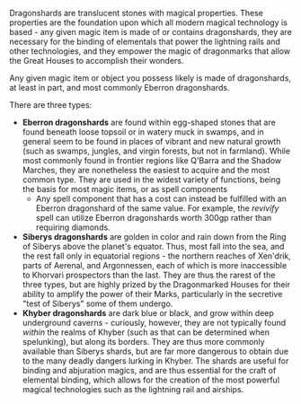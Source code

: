 
Dragonshards are translucent stones with magical properties. These properties are the foundation upon which all modern magical technology is based - any given magic item is made of or contains dragonshards, they are necessary for the binding of elementals that power the lightning rails and other technologies, and they empower the magic of dragonmarks that allow the Great Houses to accomplish their wonders.

Any given magic item or object you possess likely is made of dragonshards, at least in part, and most commonly Eberron dragonshards.

There are three types:
* **Eberron dragonshards** are found within egg-shaped stones that are found beneath loose topsoil or in watery muck in swamps, and in general seem to be found in places of vibrant and new natural growth (such as swamps, jungles, and virgin forests, but not in farmland). While most commonly found in frontier regions like Q'Barra and the Shadow Marches, they are nonetheless the easiest to acquire and the most common type. They are used in the widest variety of functions, being the basis for most magic items, or as spell components
	* Any spell component that has a cost can instead be fulfilled with an Eberron dragonshard of the same value. For example, the *revivify* spell can utilize Eberron dragonshards worth 300gp rather than requiring diamonds.
* **Siberys dragonshards** are golden in color and rain down from the Ring of Siberys above the planet's equator. Thus, most fall into the sea, and the rest fall only in equatorial regions - the northern reaches of Xen'drik, parts of Aerenal, and Argonnessen, each of which is more inaccessible to Khorvari prospectors than the last. They are thus the rarest of the three types, but are highly prized by the Dragonmarked Houses for their ability to amplify the power of their Marks, particularly in the secretive "test of Siberys" some of them undergo.
* **Khyber dragonshards** are dark blue or black, and grow within deep underground caverns - curiously, however, they are not typically found *within* the realms of Khyber (such as that can be determined when spelunking), but along its borders. They are thus more commonly available than Siberys shards, but are far more dangerous to obtain due to the many deadly dangers lurking in Khyber. The shards are useful for binding and abjuration magics, and are thus essential for the craft of elemental binding, which allows for the creation of the most powerful magical technologies such as the lightning rail and airships.